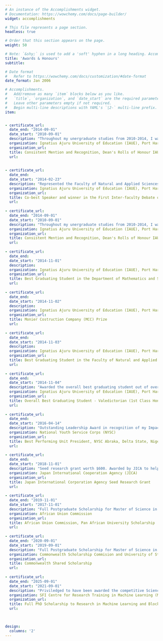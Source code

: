 ```yaml
---
# An instance of the Accomplishments widget.
# Documentation: https://wowchemy.com/docs/page-builder/
widget: accomplishments

# This file represents a page section.
headless: true

# Order that this section appears on the page.
weight: 50

# Note: `&shy;` is used to add a 'soft' hyphen in a long heading. Accomplish&shy;ments
title: 'Awards & Honours'
subtitle:

# Date format
#   Refer to https://wowchemy.com/docs/customization/#date-format
date_format: Jan 2006

# Accomplishments.
#   Add/remove as many `item` blocks below as you like.
#   `title`, `organization`, and `date_start` are the required parameters.
#   Leave other parameters empty if not required.
#   Begin multi-line descriptions with YAML's `|2-` multi-line prefix.
item:


- certificate_url: 
  date_end: "2014-09-01"
  date_start: "2010-09-01"
  description: "Throughout my unergraduate studies from 2010-2014, I was consistently in the Dean's Rolls of Honour for outstanding academic performance and character."
  organization: Ignatius Ajuru University of Education (IAUE), Port Harcourt, Nigeria.
  organization_url: 
  title: Consistent Mention and Recognition, Dean's Rolls of Honour IAUE
  url: 
  
 
- certificate_url: 
  date_end: 
  date_start: "2014-02-23"
  description: "Represented the Faculty of Natural and Applied Sciences as the Chief Speaker, in the first Inter-Faculty Debate and was awarded the co-best speaker of the tournament. "
  organization: Ignatius Ajuru University of Education (IAUE), Port Harcourt, Nigeria.
  organization_url: 
  title: Co-best Speaker and winner in the First Inter-faculty Debate of IAUE
  url: 
  
- certificate_url: 
  date_end: "2014-09-01"
  date_start: "2010-09-01"
  description: "Throughout my unergraduate studies from 2010-2014, I was consistently in the Dean's Rolls of Honour for outstanding academic performance and character."
  organization: Ignatius Ajuru University of Education (IAUE), Port Harcourt, Nigeria.
  organization_url: 
  title: Consistent Mention and Recognition, Dean's Rolls of Honour IAUE
  url: 
  
- certificate_url: 
  date_end: 
  date_start: "2014-11-01"
  description: 
  organization: Ignatius Ajuru University of Education (IAUE), Port Harcourt, Nigeria.
  organization_url: 
  title: Best Graduating Student in the Department of Mathematics and Statistics
  url: 
  
- certificate_url: 
  date_end: 
  date_start: "2014-11-02"
  description: 
  organization: Ignatius Ajuru University of Education (IAUE), Port Harcourt, Nigeria.
  organization_url: 
  title: Monier Costruction Company (MCC) Prize 
  url: 
  
- certificate_url: 
  date_end: 
  date_start: "2014-11-03"
  description: 
  organization: Ignatius Ajuru University of Education (IAUE), Port Harcourt, Nigeria.
  organization_url: 
  title: Best Graduating Student in the Faculty of Natural and Applied Sciences
  url: 
  
- certificate_url: 
  date_end: 
  date_start: "2014-11-04"
  description: "Awarded the overall best graduating student out of over 3,000 students for 2013/2014 academic session, IAUE."
  organization: Ignatius Ajuru University of Education (IAUE), Port Harcourt, Nigeria.
  organization_url: 
  title: Overall Best Graduating Student - Valedictorian (1st Class Honours)	
  url: 
  
- certificate_url: 
  date_end: 
  date_start: "2016-04-14"
  description: "Outstanding Leadership Award in recognition of my Impactful and Selfless Community Development Service."
  organization: National Youth Service Corps (NYSC)
  organization_url: 
  title: Best Performing Unit President, NYSC Abraka, Delta State, Nigeria. 
  url: 
  
- certificate_url: 
  date_end: 
  date_start: "2018-11-01"
  description: "Seed research grant worth $600. Awarded by JICA to help me kick start my research at PAUSTI."
  organization: Japan International Cooperation Agency (JICA)
  organization_url: 
  title: Japan International Corporation Agency Seed Research Grant
  url: 
  
- certificate_url: 
  date_end: "2019-11-01"
  date_start: "2017-11-01"
  description: "Full Postgraduate Scholarship for Master of Science in Financial Mathematics at PAUSTI, Nairobi, Kenya sponsored by the African Union Commission."
  organization: African Union Commission
  organization_url: 
  title: African Union Commission, Pan African University Scholarship 
  url: 
  
- certificate_url: 
  date_end: "2020-09-01"
  date_start: "2019-09-01"
  description: "Full Postgraduate Scholarship for Master of Science in Financial Technology (FinTech) sponsored by the Commonwealth Scholarship Commission (CSC) in partnership with the University of Stirling, Scotland, UK."
  organization: Commonwealth Scholarship Commision and University of Stirling, UK.
  organization_url: 
  title: Commonwealth Shared Scholarship  
  url: 
  
- certificate_url: 
  date_end: "2025-09-01"
  date_start: "2021-09-01"
  description: "Priviledged to have been awarded the competitive Science Foundation Ireland (SFI) full PhD scholarship to research in Machine Learning and Blockchain Technology at the Centre for Research Training in Machine Learning (ML-Labs), University College Dublin, Ireland."
  organization: SFI Centre for Research Training in Machine Learning (ML-Labs) 
  organization_url: 
  title: Full PhD Scholarship to Research in Machine Learning and Blockchain Technology  
  url: 
  
  

design:
  columns: '2' 
---
```

